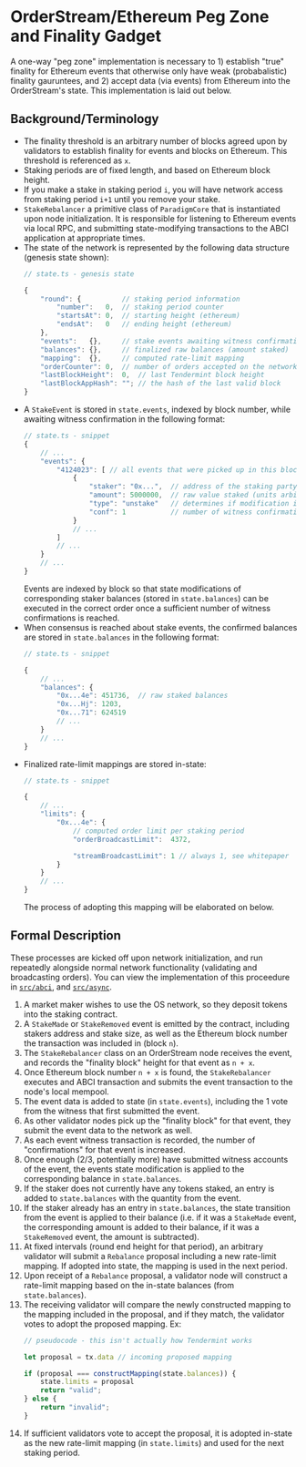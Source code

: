 # OrderStream/Ethereum Peg Zone and Finality Gadget
A one-way "peg zone" implementation is necessary to 1) establish "true" finality for Ethereum events that otherwise only have weak (probabalistic) finality gauruntees, and 2) accept data (via events) from Ethereum into the OrderStream's state. This implementation is laid out below.

## Background/Terminology
- The finality threshold is an arbitrary number of blocks agreed upon by validators to establish finality for events and blocks on Ethereum. This threshold is referenced as `x`.
- Staking periods are of fixed length, and based on Ethereum block height.
- If you make a stake in staking period `i`, you will have network access from staking period `i+1` until you remove your stake.
- `StakeRebalancer` a primitive class of `ParadigmCore` that is instantiated upon node initialization. It is responsible for listening to Ethereum events via local RPC, and submitting state-modifying transactions to the ABCI application at appropriate times.
- The state of the network is represented by the following data structure (genesis state shown):
    ```js
    // state.ts - genesis state

    {
        "round": {          // staking period information
            "number":   0,  // staking period counter
            "startsAt": 0,  // starting height (ethereum)
            "endsAt":   0   // ending height (ethereum)
        },
        "events":   {},     // stake events awaiting witness confirmation
        "balances": {},     // finalized raw balances (amount staked)
        "mapping":  {},     // computed rate-limit mapping
        "orderCounter": 0,  // number of orders accepted on the network
        "lastBlockHeight":  0,  // last Tendermint block height
        "lastBlockAppHash": ""; // the hash of the last valid block
    }
    ```
- A `StakeEvent` is stored in `state.events`, indexed by block number, while awaiting witness confirmation in the following format:
    ```js
    // state.ts - snippet
    {
        // ...
        "events": {
            "4124023": [ // all events that were picked up in this block
                {
                    "staker": "0x...",  // address of the staking party
                    "amount": 5000000,  // raw value staked (units arbitrary)
                    "type": "unstake"   // determines if modification is + or -
                    "conf": 1           // number of witness confirmations
                }
                // ...
            ]
            // ...
        }
        // ...
    }
    ```
    Events are indexed by block so that state modifications of corresponding staker balances (stored in `state.balances`) can be executed in the correct order once a sufficient number of witness confirmations is reached.
- When consensus is reached about stake events, the confirmed balances are stored in `state.balances` in the following format:
    ```js
    // state.ts - snippet

    {
        // ...
        "balances": {
            "0x...4e": 451736,  // raw staked balances
            "0x...Hj": 1203,
            "0x...71": 624519
            // ...
        }
        // ...
    }
    ```
- Finalized rate-limit mappings are stored in-state:
    ```js
    // state.ts - snippet

    {
        // ...
        "limits": {
            "0x...4e": {
                // computed order limit per staking period
                "orderBroadcastLimit":  4372,

                "streamBroadcastLimit": 1 // always 1, see whitepaper
            }
        }
        // ...
    }
    ```
    The process of adopting this mapping will be elaborated on below.

## Formal Description
These processes are kicked off upon network initialization, and run repeatedly alongside normal network functionality (validating and broadcasting orders). You can view the implementation of this proceedure in [`src/abci`](../src/abci), and [`src/async`](../src/async).
1. A market maker wishes to use the OS network, so they deposit tokens into the staking contract.
2. A `StakeMade` or `StakeRemoved` event is emitted by the contract, including stakers address and stake size, as well as the Ethereum block number the transaction was included in (block `n`).
3. The `StakeRebalancer` class on an OrderStream node receives the event, and records the "finality block" height for that event as `n + x`.
4. Once Ethereum block number `n + x` is found, the `StakeRebalancer` executes and ABCI transaction and submits the event transaction to the node's local mempool.
5. The event data is added to state (in `state.events`), including the 1 vote from the witness that first submitted the event.
6. As other validator nodes pick up the "finality block" for that event, they submit the event data to the network as well.
7. As each event witness transaction is recorded, the number of "confirmations" for that event is increased. 
8. Once enough (2/3, potentially more) have submitted witness accounts of the event, the events state modification is applied to the corresponding balance in `state.balances`.
9. If the staker does not currently have any tokens staked, an entry is added to `state.balances` with the quantity from the event.
10. If the staker already has an entry in `state.balances`, the state transition from the event is applied to their balance (i.e. if it was a `StakeMade` event, the corresponding amount is added to their balance, if it was a `StakeRemoved` event, the amount is subtracted).
11. At fixed intervals (round end height for that period), an arbitrary validator will submit a `Rebalance` proposal including a new rate-limit mapping. If adopted into state, the mapping is used in the next period. 
12. Upon receipt of a `Rebalance` proposal, a validator node will construct a rate-limit mapping based on the in-state balances (from `state.balances`).
13. The receiving validator will compare the newly constructed mapping to the mapping included in the proposal, and if they match, the validator votes to adopt the proposed mapping. Ex:
    ```js
    // pseudocode - this isn't actually how Tendermint works

    let proposal = tx.data // incoming proposed mapping

    if (proposal === constructMapping(state.balances)) {
        state.limits = proposal
        return "valid";
    } else {
        return "invalid";
    }
    ```
14. If sufficient validators vote to accept the proposal, it is adopted in-state as the new rate-limit mapping (in `state.limits`) and used for the next staking period. 
